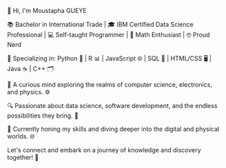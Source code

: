 👋 Hi, I'm Moustapha GUEYE

📚 Bachelor in International Trade | 🎓 IBM Certified Data Science Professional | 💻 Self-taught Programmer | 🧮 Math Enthusiast | 🤓 Proud Nerd

🚀 Specializing in: Python 🐍 | R 📊 | JavaScript 🌐 | SQL 📂 | HTML/CSS 🖥️ | Java ☕ | C++ 🗂️

🌌 A curious mind exploring the realms of computer science, electronics, and physics. ⚙️

🔍 Passionate about data science, software development, and the endless possibilities they bring. 🌟

🔧 Currently honing my skills and diving deeper into the digital and physical worlds. 🌐

Let's connect and embark on a journey of knowledge and discovery together! 🚀
